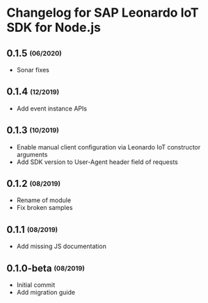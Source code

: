 # Changelog for SAP Leonardo IoT SDK for Node.js

## 0.1.5 <sub><sup>(06/2020)</sup></sub>
* Sonar fixes

## 0.1.4 <sub><sup>(12/2019)</sup></sub>
* Add event instance APIs

## 0.1.3 <sub><sup>(10/2019)</sup></sub>
* Enable manual client configuration via Leonardo IoT constructor arguments
* Add SDK version to User-Agent header field of requests

## 0.1.2 <sub><sup>(08/2019)</sup></sub>
* Rename of module
* Fix broken samples

## 0.1.1 <sub><sup>(08/2019)</sup></sub>
* Add missing JS documentation

## 0.1.0-beta <sub><sup>(08/2019)</sup></sub>
* Initial commit
* Add migration guide
